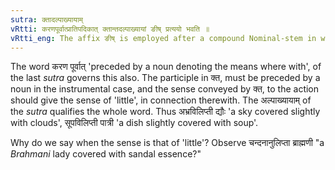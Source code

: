 ```yaml
---
sutra: क्तादल्पाख्यायाम्
vRtti: करणपूर्वात्प्रातिपदिकात् क्तान्तदल्पाख्यायां ङीष् प्रत्ययो भवति ॥
vRtti_eng: The affix ङीष् is employed after a compound Nominal-stem in which a name denoting the means wherewith, is the first member, and the second member is a word formed by the Participle क्त, when the sense is that of \"a small quantity\".
---
```

The word करण पूर्वात् 'preceded by a noun denoting the means where with', of the last _sutra_ governs this also. The participle in क्त, must be preceded by a noun in the instrumental case, and the sense conveyed by क्त, to the action should give the sense of 'little', in connection therewith. The अल्पाख्यायाम् of the _sutra_ qualifies the whole word. Thus अभ्रविलिप्ती द्यौः 'a sky covered slightly with clouds', सूपविलिप्ती पात्री 'a dish slightly covered with soup'.

Why do we say when the sense is that of 'little'? Observe चन्दनानुलिप्ता ब्राह्मणी "a _Brahmani_ lady covered with sandal essence?"
